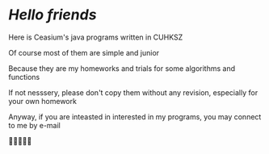 ﻿# ***Hello friends***
Here is Ceasium's java programs written in CUHKSZ  

Of course most of them are simple and junior  

Because they are my homeworks and trials for some algorithms and functions  

If not nesssery, please don't copy them without any revision, especially for your own homework  

Anyway, if you are inteasted in interested in my programs, you may connect to me by e-mail  

🤗🥰😴😇🥳